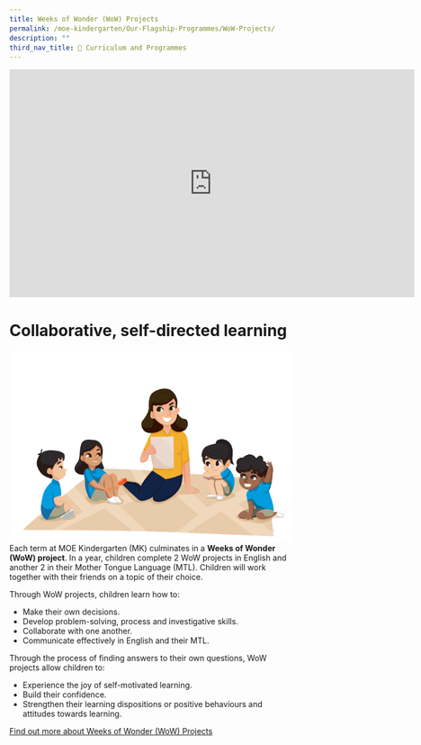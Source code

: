 ```yaml
---
title: Weeks of Wonder (WoW) Projects
permalink: /moe-kindergarten/Our-Flagship-Programmes/WoW-Projects/
description: ""
third_nav_title: 🌟 Curriculum and Programmes
---
```

<iframe title="T3 MTL WoW_Laz &amp; Sen AM_Hawker Centre" allow="autoplay; fullscreen; picture-in-picture" frameborder="0" height="405" width="720" src="https://player.vimeo.com/video/878497488?badge=0&amp;autopause=0&amp;quality_selector=1&amp;player_id=0&amp;app_id=58479"></iframe>


# Collaborative, self-directed learning
![](/images/wonder.png)
Each term at MOE Kindergarten (MK) culminates in a **Weeks of Wonder (WoW) project**. In a year, children complete 2 WoW projects in English and another 2 in their Mother Tongue Language (MTL). Children will work together with their friends on a topic of their choice.

Through WoW projects, children learn how to:

*   Make their own decisions.
*   Develop problem-solving, process and investigative skills.
*   Collaborate with one another.
*   Communicate effectively in English and their MTL.

Through the process of finding answers to their own questions, WoW projects allow children to:

*   Experience the joy of self-motivated learning.
*   Build their confidence.
*   Strengthen their learning dispositions or positive behaviours and attitudes towards learning.

[Find out more about Weeks of Wonder (WoW) Projects](https://drive.google.com/file/d/1HpCdzPeL-lhEP5mLSlCplZKuhtClWvRV/view?usp=share_link)